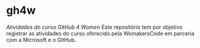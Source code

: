 # gh4w
*Atividades do curso GitHub 4 Women*
Este repositório tem por objetivo registrar as atividades do curso oferecido pela WomakersCode em parceria com a Microsoft e o GitHub.
